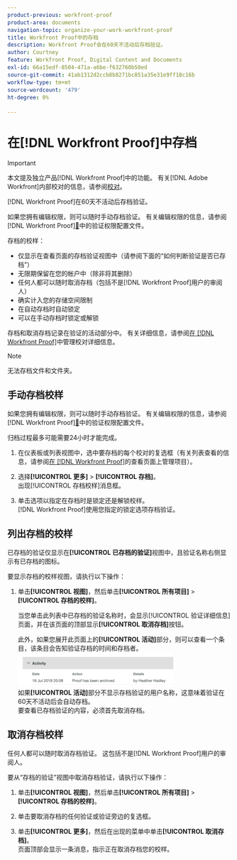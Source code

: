 ```yaml
---
product-previous: workfront-proof
product-area: documents
navigation-topic: organize-your-work-workfront-proof
title: Workfront Proof中的存档
description: Workfront Proof会在60天不活动后存档验证。
author: Courtney
feature: Workfront Proof, Digital Content and Documents
exl-id: 66a15edf-8504-471a-a6be-f632760b50ed
source-git-commit: 41ab1312d2ccb8b8271bc851a35e31e9ff18c16b
workflow-type: tm+mt
source-wordcount: '479'
ht-degree: 0%

---
```


# 在[!DNL Workfront Proof]中存档

>[!IMPORTANT]
>
>本文提及独立产品[!DNL Workfront Proof]中的功能。 有关[!DNL Adobe Workfront]内部校对的信息，请参阅[校对](../../../review-and-approve-work/proofing/proofing.md)。

[!DNL Workfront Proof]在60天不活动后存档验证。

如果您拥有编辑权限，则可以随时手动存档验证。 有关编辑权限的信息，请参阅 [!DNL Workfront Proof][&#128279;](../../../workfront-proof/wp-acct-admin/account-settings/proof-perm-profiles-in-wp.md)中的验证权限配置文件。

存档的校样：

* 仅显示在查看页面的存档验证视图中（请参阅下面的“如何判断验证是否已存档”）
* 无限期保留在您的帐户中（除非将其删除）
* 任何人都可以随时取消存档（包括不是[!DNL Workfront Proof]用户的审阅人）
* 确实计入您的存储空间限制
* 在自动存档时自动锁定
* 可以在手动存档时锁定或解锁

存档和取消存档记录在验证的活动部分中。 有关详细信息，请参阅[在 [!DNL Workfront Proof]](../../../workfront-proof/wp-work-proofsfiles/manage-your-work/manage-proof-details.md)中管理校对详细信息。

>[!NOTE]
>
>无法存档文件和文件夹。

## 手动存档校样

如果您拥有编辑权限，则可以随时手动存档验证。 有关编辑权限的信息，请参阅 [!DNL Workfront Proof][&#128279;](../../../workfront-proof/wp-acct-admin/account-settings/proof-perm-profiles-in-wp.md)中的验证权限配置文件。

归档过程最多可能需要24小时才能完成。

1. 在仪表板或列表视图中，选中要存档的每个校对的复选框（有关列表查看的信息，请参阅[在 [!DNL Workfront Proof]](../../../workfront-proof/wp-work-proofsfiles/manage-your-work/manage-items-on-views-page.md)的查看页面上管理项目）。

1. 选择&#x200B;**[!UICONTROL 更多]** > **[!UICONTROL 存档]**。\
   出现[!UICONTROL 存档校样]消息框。

1. 单击选项以指定在存档时是锁定还是解锁校样。\
   [!DNL Workfront Proof]使用您指定的锁定选项存档验证。

## 列出存档的校样

已存档的验证仅显示在&#x200B;**[!UICONTROL 已存档的验证]**&#x200B;视图中，且验证名称右侧显示有已存档的图标。

要显示存档的校样视图，请执行以下操作：

1. 单击&#x200B;**[!UICONTROL 视图]**，然后单击&#x200B;**[!UICONTROL 所有项目]** > **[!UICONTROL 存档的校样]**。

   当您单击此列表中已存档的验证名称时，会显示[!UICONTROL 验证详细信息]页面，并在该页面的顶部显示&#x200B;**[!UICONTROL 取消存档]**&#x200B;按钮。

   此外，如果您展开此页面上的&#x200B;**[!UICONTROL 活动]**&#x200B;部分，则可以查看一个条目，该条目会告知验证存档的时间和存档者。\
   ![Archived_proof_Activity_expanded.png](assets/archived-proof-activity-expanded-350x77.png)\
   如果&#x200B;**[!UICONTROL 活动]**&#x200B;部分不显示存档验证的用户名称，这意味着验证在60天不活动后会自动存档。\
   要查看已存档验证的内容，必须首先取消存档。

## 取消存档校样

任何人都可以随时取消存档验证。 这包括不是[!DNL Workfront Proof]用户的审阅人。

要从“存档的验证”视图中取消存档验证，请执行以下操作：

1. 单击&#x200B;**[!UICONTROL 视图]**，然后单击&#x200B;**[!UICONTROL 所有项目]** > **[!UICONTROL 存档的校样]**。

1. 单击要取消存档的任何验证或验证旁边的复选框。
1. 单击&#x200B;**[!UICONTROL 更多]**，然后在出现的菜单中单击&#x200B;**[!UICONTROL 取消存档]**。\
   页面顶部会显示一条消息，指示正在取消存档您的校样。
